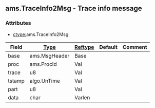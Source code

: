 ## ams.TraceInfo2Msg - Trace info message


### Attributes
<a href="#attributes"></a>
<!-- dev.mdmark  mdmark:MDSECTION  state:BEG_AUTO  param:Attributes -->
* [ctype:](/txt/ssimdb/dmmeta/ctype.md)ams.TraceInfo2Msg

|Field|[Type](/txt/ssimdb/dmmeta/ctype.md)|[Reftype](/txt/ssimdb/dmmeta/reftype.md)|Default|Comment|
|---|---|---|---|---|
|base|ams.MsgHeader|Base|||
|proc|ams.ProcId|Val|||
|trace|u8|Val|||
|tstamp|algo.UnTime|Val|||
|part|u8|Val|||
|data|char|Varlen|||

<!-- dev.mdmark  mdmark:MDSECTION  state:END_AUTO  param:Attributes -->

